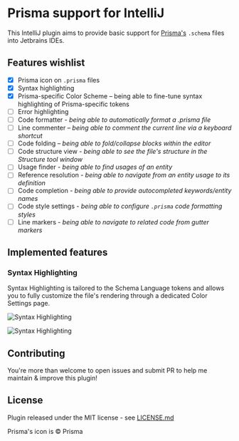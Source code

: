 # Prisma support for IntelliJ

This IntelliJ plugin aims to provide basic support for [Prisma's](https://prisma.io)
`.schema` files into Jetbrains IDEs.

## Features wishlist

- [X] Prisma icon on `.prisma` files
- [X] Syntax highlighting
- [X] Prisma-specific Color Scheme – being able to fine-tune syntax highlighting of Prisma-specific tokens
- [ ] Error highlighting
- [ ] Code formatter - *being able to automatically format a .prisma file*
- [ ] Line commenter – *being able to comment the current line via a keyboard shortcut*
- [ ] Code folding – *being able to fold/collapse blocks within the editor*
- [ ] Code structure view - *being able to see the file's structure in the Structure tool window*
- [ ] Usage finder - *being able to find usages of an entity*
- [ ] Reference resolution - *being able to navigate from an entity usage to its definition*
- [ ] Code completion - *being able to provide autocompleted keywords/entity names*
- [ ] Code style settings - *being able to configure `.prisma` code formatting styles*
- [ ] Line markers - *being able to navigate to related code from gutter markers*

## Implemented features

### Syntax Highlighting

Syntax Highlighting is tailored to the Schema Language tokens and allows you to fully
customize the file's rendering through a dedicated Color Settings page.

![Syntax Highlighting](../media/color-settings.gif?raw=true)

![Syntax Highlighting](../media/syntax-highlighting.png?raw=true)

## Contributing

You're more than welcome to open issues and submit PR to help me maintain & improve this plugin!

## License

Plugin released under the MIT license - see [LICENSE.md](https://github.com/olance/intellij-prisma/blob/master/LICENSE.md)

Prisma's icon is © Prisma
